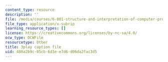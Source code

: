 ```yaml
---
content_type: resource
description: ''
file: /media/courses/6-001-structure-and-interpretation-of-computer-programs-spring-2005/486a2b9c05cb6d3ee7d6d06da2fac3d5_DrFkf-T-6Co.srt
file_type: application/x-subrip
learning_resource_types: []
license: https://creativecommons.org/licenses/by-nc-sa/4.0/
ocw_type: OCWFile
resourcetype: Other
title: 3play caption file
uid: 486a2b9c-05cb-6d3e-e7d6-d06da2fac3d5
---
```

